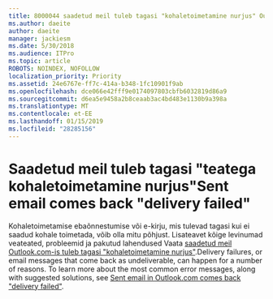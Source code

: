 ```yaml
---
title: 8000044 saadetud meil tuleb tagasi "kohaletoimetamine nurjus" Outlook.com-is
ms.author: daeite
author: daeite
manager: jackiesm
ms.date: 5/30/2018
ms.audience: ITPro
ms.topic: article
ROBOTS: NOINDEX, NOFOLLOW
localization_priority: Priority
ms.assetid: 24e6767e-ff7c-414a-b348-1fc10901f9ab
ms.openlocfilehash: dce066e42fff9e0174097803cbfb6032819d86a9
ms.sourcegitcommit: d6ea5e9458a2b8ceaab3ac4bd483e1130b9a398a
ms.translationtype: MT
ms.contentlocale: et-EE
ms.lasthandoff: 01/15/2019
ms.locfileid: "28285156"
---
```

# <a name="sent-email-comes-back-delivery-failed"></a><span data-ttu-id="86303-102">Saadetud meil tuleb tagasi "teatega kohaletoimetamine nurjus"</span><span class="sxs-lookup"><span data-stu-id="86303-102">Sent email comes back "delivery failed"</span></span>

<span data-ttu-id="86303-p101">Kohaletoimetamise ebaõnnestumise või e-kirju, mis tulevad tagasi kui ei saadud kohale toimetada, võib olla mitu põhjust. Lisateavet kõige levinumad veateated, probleemid ja pakutud lahendused Vaata [saadetud meil Outlook.com-is tuleb tagasi "kohaletoimetamine nurjus"](https://go.microsoft.com/fwlink/p/?linkid=2001403&amp;clcid=0x409).</span><span class="sxs-lookup"><span data-stu-id="86303-p101">Delivery failures, or email messages that come back as undeliverable, can happen for a number of reasons. To learn more about the most common error messages, along with suggested solutions, see [Sent email in Outlook.com comes back "delivery failed"](https://go.microsoft.com/fwlink/p/?linkid=2001403&amp;clcid=0x409).</span></span>
  

